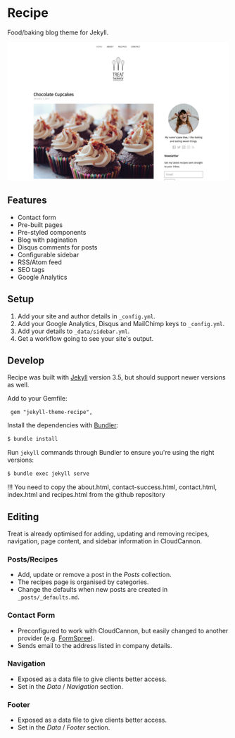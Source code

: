 # Recipe

Food/baking blog theme for Jekyll.

![Recipe theme screenshot](assets/images/_screenshot.png)

## Features

* Contact form
* Pre-built pages
* Pre-styled components
* Blog with pagination
* Disqus comments for posts
* Configurable sidebar
* RSS/Atom feed
* SEO tags
* Google Analytics

## Setup

1. Add your site and author details in `_config.yml`.
2. Add your Google Analytics, Disqus and MailChimp keys to `_config.yml`.
3. Add your details to `_data/sidebar.yml`.
4. Get a workflow going to see your site's output.

## Develop

Recipe was built with [Jekyll](http://jekyllrb.com/) version 3.5, but should support newer versions as well.

Add to your Gemfile: 
~~~
 gem "jekyll-theme-recipe",
~~~

Install the dependencies with [Bundler](http://bundler.io/):

~~~bash
$ bundle install
~~~

Run `jekyll` commands through Bundler to ensure you're using the right versions:

~~~bash
$ bundle exec jekyll serve
~~~

!!! You need to copy the about.html, contact-success.html, contact.html, index.html and recipes.html from the github repository

## Editing

Treat is already optimised for adding, updating and removing recipes, navigation, page content, and sidebar information in CloudCannon.

### Posts/Recipes

* Add, update or remove a post in the *Posts* collection.
* The recipes page is organised by categories.
* Change the defaults when new posts are created in `_posts/_defaults.md`.

### Contact Form

* Preconfigured to work with CloudCannon, but easily changed to another provider (e.g. [FormSpree](https://formspree.io/)).
* Sends email to the address listed in company details.

### Navigation

* Exposed as a data file to give clients better access.
* Set in the *Data* / *Navigation* section.

### Footer

* Exposed as a data file to give clients better access.
* Set in the *Data* / *Footer* section.
